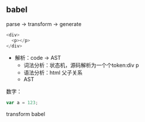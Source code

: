 ## babel
parse -> transform -> generate
```js
<div>
  <p></p>
</div>
```
- 解析：code -> AST
  - 词法分析：状态机，源码解析为一个个token:div p
  - 语法分析：html 父子关系
  - AST

数字：
```js
var a = 123;
```

transform babel 